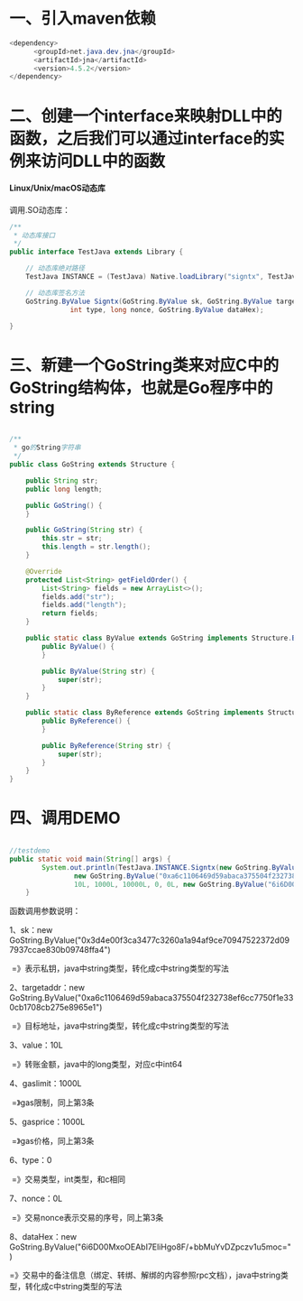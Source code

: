 # 一、引入maven依赖

```java
<dependency>
      <groupId>net.java.dev.jna</groupId>
      <artifactId>jna</artifactId>
      <version>4.5.2</version>
</dependency>
```



# 二、创建一个interface来映射DLL中的函数，之后我们可以通过interface的实例来访问DLL中的函数

#### Linux/Unix/macOS动态库

调用.SO动态库：

```java
/**
 * 动态库接口
 */
public interface TestJava extends Library {

    // 动态库绝对路径
    TestJava INSTANCE = (TestJava) Native.loadLibrary("signtx", TestJava.class);

    // 动态库签名方法
    GoString.ByValue Signtx(GoString.ByValue sk, GoString.ByValue targetAddr, long value, long gasLimit, long gasPrice,
               int type, long nonce, GoString.ByValue dataHex);

}

```

# 三、新建一个GoString类来对应C中的GoString结构体，也就是Go程序中的string



```java

/**
 * go的String字符串
 */
public class GoString extends Structure {

    public String str;
    public long length;

    public GoString() {
    }

    public GoString(String str) {
        this.str = str;
        this.length = str.length();
    }

    @Override
    protected List<String> getFieldOrder() {
        List<String> fields = new ArrayList<>();
        fields.add("str");
        fields.add("length");
        return fields;
    }

    public static class ByValue extends GoString implements Structure.ByValue {
        public ByValue() {
        }

        public ByValue(String str) {
            super(str);
        }
    }

    public static class ByReference extends GoString implements Structure.ByReference {
        public ByReference() {
        }

        public ByReference(String str) {
            super(str);
        }
    }
}
```

# 四、调用DEMO

```java

//testdemo
public static void main(String[] args) {
        System.out.println(TestJava.INSTANCE.Signtx(new GoString.ByValue("0x3d4e00f3ca3477c3260a1a94af9ce70947522372d097937ccae830b09748ffa4"),
                new GoString.ByValue("0xa6c1106469d59abaca375504f232738ef6cc7750f1e330cb1708cb275e8965e1"),
                10L, 1000L, 10000L, 0, 0L, new GoString.ByValue("6i6D00MxoOEAbI7EliHgo8F/+bbMuYvDZpczv1u5moc=")).str);
    }
```

函数调用参数说明：

1、sk：new GoString.ByValue("0x3d4e00f3ca3477c3260a1a94af9ce70947522372d097937ccae830b09748ffa4")

​	=》表示私钥，java中string类型，转化成c中string类型的写法

2、targetaddr：new GoString.ByValue("0xa6c1106469d59abaca375504f232738ef6cc7750f1e330cb1708cb275e8965e1")

​	=》目标地址，java中string类型，转化成c中string类型的写法

3、value：10L

​	=》转账金额，java中的long类型，对应c中int64

4、gaslimit：1000L

​	=》gas限制，同上第3条

5、gasprice：1000L

​	=》gas价格，同上第3条

6、type：0

​	=》交易类型，int类型，和c相同

7、nonce：0L

​	=》交易nonce表示交易的序号，同上第3条

8、dataHex：new GoString.ByValue("6i6D00MxoOEAbI7EliHgo8F/+bbMuYvDZpczv1u5moc=")

​	=》交易中的备注信息（绑定、转绑、解绑的内容参照rpc文档），java中string类型，转化成c中string类型的写法
